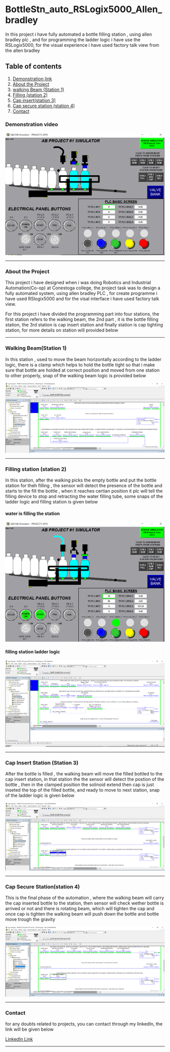 # BottleStn_auto_RSLogix5000_Allen_bradley

In this project i have fully automated a bottle filling station , using allen bradley plc , and for programming the ladder logic i have use the RSLogix5000, for the visual experience i have used factory talk view from the allen bradley

## **Table of contents**
1. [Demonstration link](#demonstration-video)
1. [About the Project](#about-the-project)
1. [walking Beam (Station 1)](#walking-beamstation-1)
1. [Filling (station 2)](#filling-station-station-2)
1. [Cap insert(station 3)](#cap-insert-station-station-3)
1. [Cap secure station (station 4)](#cap-secure-stationstation-4)
1. [Contact](#contact)

### **Demonstration video**

[![demo_youtube](https://github.com/akshayphilip/BottleStn_auto_RSlogix5000_AB/blob/main/images/bottle_station1.PNG)](https://www.youtube.com/watch?v=x3s2e_BYs_U&ab_channel=AkshayPhilip)

---
### **About the Project**

This project i have designed when i was doing Robotics and Industrial Automation(Co-op) at Conestoga college, the project task was to design a fully automated system, using allen bradley PLC , for create programme i have used RSlogix5000 and for the visal interface i have used factory talk view.

For this project i have divided the programming part into four stations, the first station refers to the walking beam, the 2nd part , it is the bottle filling station, the 3rd station is cap insert station and finally station is cap tighting station, for more details on station will provided below 

---

### **Walking Beam(Station 1)**

In this station , used to move the beam horizontally according to the ladder logic, there is a clamp which helps to hold the bottle tight so that i make sure that bottle are holded at correct position and moved from one station to other properly, snap of the walking beam logic is provided below

![walking_beam](https://github.com/akshayphilip/BottleStn_auto_RSlogix5000_AB/blob/main/images/Walking_beam.PNG)

---

### **Filling station (station 2)**

In this station, after the walking picks the empty bottle and put the bottle station for theh filling , the sensor will detect the presence of the bottle and starts to the fill the bottle , when it reaches certian position it plc will tell the filling device to stop and retracting the water filling tube, some snaps of the ladder logic and filling station is given below

#### water is filling the station
![water_filling_station](https://github.com/akshayphilip/BottleStn_auto_RSlogix5000_AB/blob/main/images/water_filling.PNG)

#### filling station ladder logic

![water_filling_station_ladder_logic](https://github.com/akshayphilip/BottleStn_auto_RSlogix5000_AB/blob/main/images/Fill_Station.PNG)

---

### **Cap Insert Station (Station 3)**

After the bottle is filled , the walking beam will move the filled bottled to the cap insert station, in that station the the sensor will detect the postion of the bottle , then in the clamped position the solinoid extend then cap is just inseted the top of the filled bottle, and ready to move to next station, snap of the ladder logic is given below

![Cap insert station](https://github.com/akshayphilip/BottleStn_auto_RSlogix5000_AB/blob/main/images/Cap_insert_station.PNG)

---

### **Cap Secure Station(station 4)**
This is the final phase of the automation , where the walking beam will carry the cap inserted bottle to the station, then sensor will check wether bottle is arrived or not and there is rotating beam, which will tighten the cap and once cap is tighten the walking beam will push down the bottle and bottle move trough the gravity

![cap secure station](https://github.com/akshayphilip/BottleStn_auto_RSlogix5000_AB/blob/main/images/cap%20secure%20station.PNG)

---

### **Contact**
for any doubts related to projects, you can contact through my linkedIn, the link will be given below

[LinkedIn Link](https://www.linkedin.com/in/akshayphilip/)

---